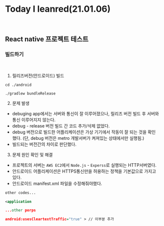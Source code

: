 # Today I leanred(21.01.06)
<br>

## React native 프로젝트 테스트

### 빌드하기
<br>

1. 릴리즈버전(안드로이드) 빌드
```
cd ./android

./gradlew bundleRelease
```

2. 문제 발생
- debuging app에서는 서버와 통신이 잘 이루어졌으나, 릴리즈 버전 빌드 후 서버와 통신 이루어지지 않는다.
- debug - release 버전 빌드 간 코드 추가/삭제 없었다.
- debug 버전으로 빌드한 어플리케이션은 가상 기기에서 작동이 잘 되는 것을 확인했다. (단, debug 버전은 metro 개발서버가 켜져있는 상태에서만 실행됨.)
- 빌드되는 버전간의 차이로 판단했다.

3. 문제 원인 확인 및 해결
- 프로젝트의 서버는 `AWS EC2`에서 `Node.js` - `Experss`로 실행되는 HTTP서버였다.
- 안드로이드 어플리케이션은 HTTPS통신만을 허용하는 정책을 기본값으로 가지고 있다.
- 안드로이드 manifest.xml 파일을 수정해줘야했다.
```xml
other codes...

<application

...other porps

android:usesCleartextTraffic="true" > // 이부분 추가 
```




